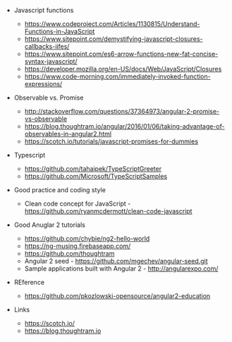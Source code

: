 

* Javascript functions
  * https://www.codeproject.com/Articles/1130815/Understand-Functions-in-JavaScript
  * https://www.sitepoint.com/demystifying-javascript-closures-callbacks-iifes/
  * https://www.sitepoint.com/es6-arrow-functions-new-fat-concise-syntax-javascript/
  * https://developer.mozilla.org/en-US/docs/Web/JavaScript/Closures
  * https://www.code-morning.com/immediately-invoked-function-expressions/


* Observable vs. Promise
  * http://stackoverflow.com/questions/37364973/angular-2-promise-vs-observable
  * https://blog.thoughtram.io/angular/2016/01/06/taking-advantage-of-observables-in-angular2.html
  * https://scotch.io/tutorials/javascript-promises-for-dummies


* Typescript
  * https://github.com/tahaipek/TypeScriptGreeter
  * https://github.com/Microsoft/TypeScriptSamples


* Good practice and coding style 
  * Clean code concept for JavaScript - https://github.com/ryanmcdermott/clean-code-javascript


* Good Anuglar 2 tutorials
  * https://github.com/chybie/ng2-hello-world
  * https://ng-musing.firebaseapp.com/
  * https://github.com/thoughtram
  * Angular 2 seed - https://github.com/mgechev/angular-seed.git
  * Sample applications built with Angular 2 - http://angularexpo.com/


* REference
  * https://github.com/pkozlowski-opensource/angular2-education

* Links
  * https://scotch.io/
  * https://blog.thoughtram.io




